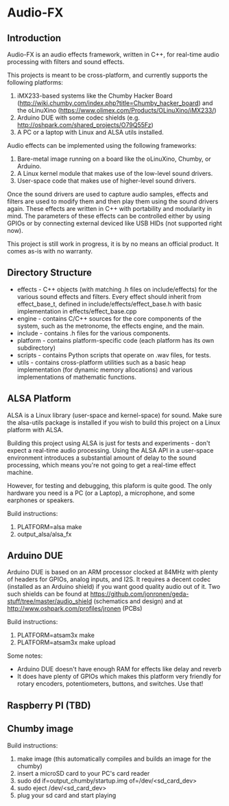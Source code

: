 Audio-FX
========


Introduction
------------

Audio-FX is an audio effects framework, written in C++, for real-time audio processing with filters and sound effects.

This projects is meant to be cross-platform, and currently supports the following platforms:

1. iMX233-based systems like the Chumby Hacker Board (http://wiki.chumby.com/index.php?title=Chumby_hacker_board) and the oLinuXino (https://www.olimex.com/Products/OLinuXino/iMX233/)
2. Arduino DUE with some codec shields (e.g. http://oshpark.com/shared_projects/O79Q55Fz)
3. A PC or a laptop with Linux and ALSA utils installed.

Audio effects can be implemented using the following frameworks:
1. Bare-metal image running on a board like the oLinuXino, Chumby, or Arduino.
2. A Linux kernel module that makes use of the low-level sound drivers.
3. User-space code that makes use of higher-level sound drivers.

Once the sound drivers are used to capture audio samples, effects and filters are used to modify them and then play them using the sound drivers again. These effects are written in C++ with portability and modularity in mind. The parameters of these effects can be controlled either by using GPIOs or by connecting external deviced like USB HIDs (not supported right now).

This project is still work in progress, it is by no means an official product.
It comes as-is with no warranty.


Directory Structure
-------------------
* effects - C++ objects (with matching .h files on include/effects) for the various sound effects and filters. Every effect should inherit from effect_base_t, defined in include/effects/effect_base.h with basic implementation in effects/effect_base.cpp
* engine - contains C/C++ sources for the core components of the system, such as the metronome, the effects engine, and the main.
* include - contains .h files for the various components.
* platform - contains platform-specific code (each platform has its own subdirectory)
* scripts - contains Python scripts that operate on .wav files, for tests.
* utils - contains cross-platform utilities such as a basic heap implementation (for dynamic memory allocations) and various implementations of mathematic functions.


ALSA Platform
-------------
ALSA is a Linux library (user-space and kernel-space) for sound. Make sure the alsa-utils package is installed if you wish to build this project on a Linux platform with ALSA.

Building this project using ALSA is just for tests and experiments - don't expect a real-time audio processing. Using the ALSA API in a user-space environment introduces a substantial amount of delay to the sound processing, which means you're not going to get a real-time effect machine.

However, for testing and debugging, this plaform is quite good. The only hardware you need is a PC (or a Laptop), a microphone, and some earphones or speakers.

Build instructions:

1. PLATFORM=alsa make
2. output_alsa/alsa_fx


Arduino DUE
-----------
Arduino DUE is based on an ARM processor clocked at 84MHz with plenty of headers for GPIOs, analog inputs, and I2S. It requires a decent codec (installed as an Arduino shield) if you want good quality audio out of it. Two such shields can be found at https://github.com/jonronen/geda-stuff/tree/master/audio_shield (schematics and design) and at http://www.oshpark.com/profiles/jronen (PCBs)

Build instructions:

1. PLATFORM=atsam3x make
2. PLATFORM=atsam3x make upload

Some notes:

* Arduino DUE doesn't have enough RAM for effects like delay and reverb
* It does have plenty of GPIOs which makes this platform very friendly for rotary encoders, potentiometers, buttons, and switches. Use that!


Raspberry PI (TBD)
------------------


Chumby image
------------
Build instructions:

1. make image (this automatically compiles and builds an image for the chumby)
2. insert a microSD card to your PC's card reader
3. sudo dd if=output_chumby/startup.img of=/dev/<sd_card_dev>
4. sudo eject /dev/<sd_card_dev>
5. plug your sd card and start playing

